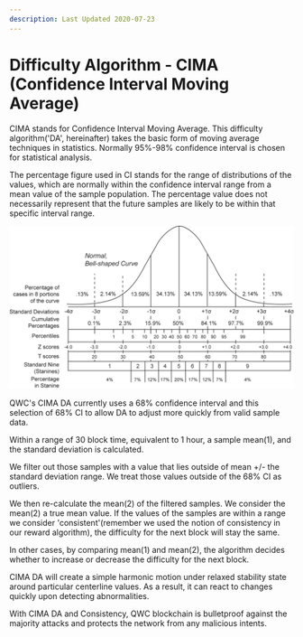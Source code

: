 ```yaml
---
description: Last Updated 2020-07-23
---
```


# Difficulty Algorithm - CIMA \(Confidence Interval Moving Average\)

CIMA stands for Confidence Interval Moving Average. This difficulty algorithm\('DA', hereinafter\) takes the basic form of moving average techniques in statistics. Normally 95%-98% confidence interval is chosen for statistical analysis. 

The percentage figure used in CI stands for the range of distributions of the values, which are normally within the confidence interval range from a mean value of the sample population. The percentage value does not necessarily represent that the future samples are likely to be within that specific interval range.

![A bell-shaped distribution curve diagram with confidence interval from Wikipedia](../../../.gitbook/assets/normal_distribution_and_scales.gif)

QWC's CIMA DA currently uses a 68% confidence interval and this selection of 68% CI to allow DA to adjust more quickly from valid sample data.

Within a range of 30 block time, equivalent to 1 hour, a sample mean\(1\), and the standard deviation is calculated.

We filter out those samples with a value that lies outside of mean +/- the standard deviation range. We treat those values outside of the 68% CI as outliers.

We then re-calculate the mean\(2\) of the filtered samples. We consider the mean\(2\) a true mean value. If the values of the samples are within a range we consider 'consistent'\(remember we used the notion of consistency in our reward algorithm\), the difficulty for the next block will stay the same.

In other cases, by comparing mean\(1\) and mean\(2\), the algorithm decides whether to increase or decrease the difficulty for the next block. 

CIMA DA will create a simple harmonic motion under relaxed stability state around particular centerline values. As a result, it can react to changes quickly upon detecting abnormalities. 

With CIMA DA and Consistency, QWC blockchain is bulletproof against the majority attacks and protects the network from any malicious intents. 

 


